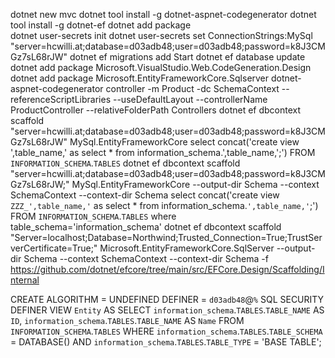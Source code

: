 dotnet new mvc
dotnet tool install -g dotnet-aspnet-codegenerator
dotnet tool install -g dotnet-ef 
dotnet add package  
dotnet user-secrets init
dotnet user-secrets set ConnectionStrings:MySql "server=hcwilli.at;database=d03adb48;user=d03adb48;password=k8J3CMGz7sL68rJW"
dotnet ef migrations add Start
dotnet ef database update
dotnet add package Microsoft.VisualStudio.Web.CodeGeneration.Design 
dotnet add package Microsoft.EntityFrameworkCore.Sqlserver
dotnet-aspnet-codegenerator  controller  -m Product -dc SchemaContext  --referenceScriptLibraries --useDefaultLayout --controllerName ProductController --relativeFolderPath Controllers
dotnet ef dbcontext scaffold "server=hcwilli.at;database=d03adb48;user=d03adb48;password=k8J3CMGz7sL68rJW" MySql.EntityFrameworkCore
select concat('create view ',table_name,' as select * from information_schema.',table_name,';') FROM `INFORMATION_SCHEMA`.`TABLES`
dotnet ef dbcontext scaffold "server=hcwilli.at;database=d03adb48;user=d03adb48;password=k8J3CMGz7sL68rJW;" MySql.EntityFrameworkCore  --output-dir Schema --context SchemaContext --context-dir Schema
select concat('create view `ZZZ_',table_name,'` as select * from information_schema.`',table_name,'`;') FROM `INFORMATION_SCHEMA`.`TABLES` where table_schema='information_schema'
dotnet ef dbcontext scaffold "Server=localhost;Database=Northwind;Trusted_Connection=True;TrustServerCertificate=True;" Microsoft.EntityFrameworkCore.SqlServer  --output-dir Schema --context SchemaContext --context-dir Schema -f
https://github.com/dotnet/efcore/tree/main/src/EFCore.Design/Scaffolding/Internal

CREATE 
    ALGORITHM = UNDEFINED 
    DEFINER = `d03adb48`@`%` 
    SQL SECURITY DEFINER
VIEW `Entity` AS
    SELECT 
        `information_schema`.`TABLES`.`TABLE_NAME` AS `ID`,
        `information_schema`.`TABLES`.`TABLE_NAME` AS `Name`
    FROM
        `INFORMATION_SCHEMA`.`TABLES`
    WHERE
        `information_schema`.`TABLES`.`TABLE_SCHEMA` = DATABASE()
            AND `information_schema`.`TABLES`.`TABLE_TYPE` = 'BASE TABLE';




 
  
  


 